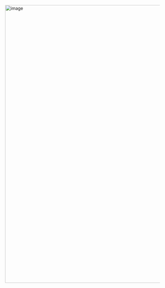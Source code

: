 <img width="1275" height="906" alt="image" src="https://github.com/user-attachments/assets/0c11d2fc-2c06-4009-b4c1-0b37f530c8a7" />

